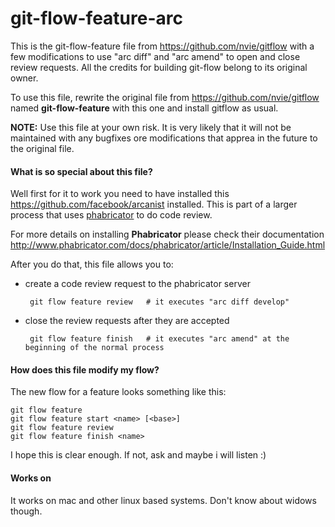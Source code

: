 git-flow-feature-arc
====================

This is the git-flow-feature file from <https://github.com/nvie/gitflow> with a few modifications to use "arc diff" and "arc amend" to open and close review requests.
All the credits for building git-flow belong to its original owner.

To use this file, rewrite the original file from <https://github.com/nvie/gitflow> named **git-flow-feature** with this one and install gitflow as usual.

**NOTE:** Use this file at your own risk. It is very likely that it will not be maintained with any bugfixes ore modifications that apprea in the future to the original file.


#### What is so special about this file?

Well first for it to work you need to have installed this <https://github.com/facebook/arcanist> installed.
This is part of a larger process that uses [phabricator](http://phabricator.org/) to do code review.

For more details on installing **Phabricator** please check their documentation <http://www.phabricator.com/docs/phabricator/article/Installation_Guide.html>

After you do that, this file allows you to:
 
 - create a code review request to the phabricator server
 			
 		git flow feature review   # it executes "arc diff develop"
 - close the review requests after they are accepted
 
 		git flow feature finish   # it executes "arc amend" at the beginning of the normal process
 		
#### How does this file modify my flow?
The new flow for a feature looks something like this:

	git flow feature
	git flow feature start <name> [<base>]
	git flow feature review
	git flow feature finish <name>
 		

I hope this is clear enough. If not, ask and maybe i will listen :)

#### Works on
It works on mac and other linux based systems.
Don't know about widows though.